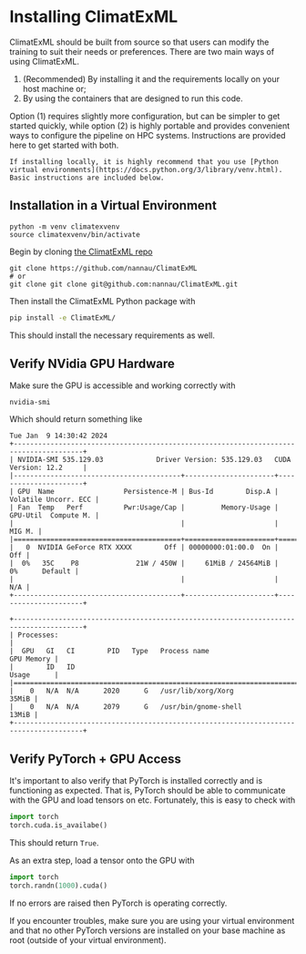 # Installing ClimatExML

ClimatExML should be built from source so that users can modify the training to suit their needs or preferences. There are two main ways of using ClimatExML. 

1. (Recommended) By installing it and the requirements locally on your host machine or;
2. By using the containers that are designed to run this code. 

Option (1) requires slightly more configuration, but can be simpler to get started quickly, while option (2) is highly portable and provides convenient ways to configure the pipeline on HPC systems. Instructions are provided here to get started with both. 


```{note}
If installing locally, it is highly recommend that you use [Python virtual environments](https://docs.python.org/3/library/venv.html). Basic instructions are included below.
```
## Installation in a Virtual Environment
```
python -m venv climatexvenv
source climatexvenv/bin/activate
```

Begin by cloning [the ClimatExML repo](https://github.com/nannau/ClimatExML)

```
git clone https://github.com/nannau/ClimatExML 
# or
git clone git clone git@github.com:nannau/ClimatExML.git
```

Then install the ClimatExML Python package with 
```bash
pip install -e ClimatExML/
```

This should install the necessary requirements as well. 

## Verify NVidia GPU Hardware
Make sure the GPU is accessible and working correctly with

```
nvidia-smi
```

Which should return something like 

```
Tue Jan  9 14:30:42 2024
+---------------------------------------------------------------------------------------+
| NVIDIA-SMI 535.129.03             Driver Version: 535.129.03   CUDA Version: 12.2     |
|-----------------------------------------+----------------------+----------------------+
| GPU  Name                 Persistence-M | Bus-Id        Disp.A | Volatile Uncorr. ECC |
| Fan  Temp   Perf          Pwr:Usage/Cap |         Memory-Usage | GPU-Util  Compute M. |
|                                         |                      |               MIG M. |
|=========================================+======================+======================|
|   0  NVIDIA GeForce RTX XXXX        Off | 00000000:01:00.0  On |                  Off |
|  0%   35C    P8              21W / 450W |     61MiB / 24564MiB |      0%      Default |
|                                         |                      |                  N/A |
+-----------------------------------------+----------------------+----------------------+

+---------------------------------------------------------------------------------------+
| Processes:                                                                            |
|  GPU   GI   CI        PID   Type   Process name                            GPU Memory |
|        ID   ID                                                             Usage      |
|=======================================================================================|
|    0   N/A  N/A      2020      G   /usr/lib/xorg/Xorg                           35MiB |
|    0   N/A  N/A      2079      G   /usr/bin/gnome-shell                         13MiB |
+---------------------------------------------------------------------------------------+
```

## Verify PyTorch + GPU Access

It's important to also verify that PyTorch is installed correctly and is functioning as expected. That is, PyTorch should be able to communicate with the GPU and load tensors on etc. Fortunately, this is easy to check with
```python
import torch
torch.cuda.is_availabe()
```

This should return `True`.

As an extra step, load a tensor onto the GPU with

```python
import torch
torch.randn(1000).cuda()
```

If no errors are raised then PyTorch is operating correctly.

If you encounter troubles, make sure you are using your virtual environment and that no other PyTorch versions are installed on your base machine as root (outside of your virtual environment).